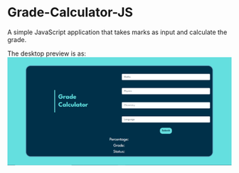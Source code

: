 # Grade-Calculator-JS
A simple JavaScript application that takes marks as input and calculate the grade.

The desktop preview is as:
![screenshot](https://github.com/sidramwaseem/Grade-Calculator-JS/blob/main/images/preview-img.png?raw=true)
